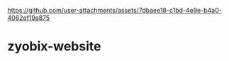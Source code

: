 

https://github.com/user-attachments/assets/7dbaee18-c1bd-4e9e-b4a0-4062ef19a875

# zyobix-website
